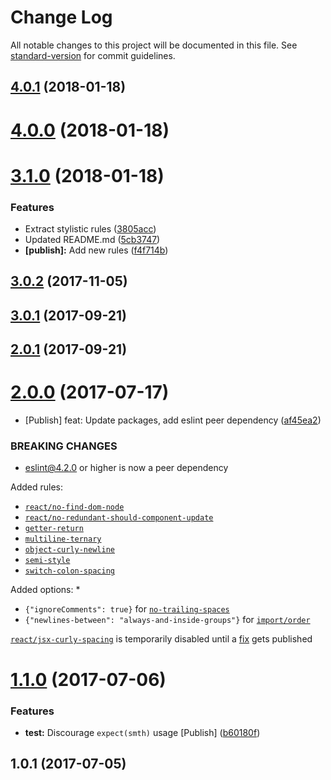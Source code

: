 # Change Log

All notable changes to this project will be documented in this file. See [standard-version](https://github.com/conventional-changelog/standard-version) for commit guidelines.

<a name="4.0.1"></a>
## [4.0.1](https://github.com/JetBrains/eslint-config/compare/v4.0.0...v4.0.1) (2018-01-18)



<a name="4.0.0"></a>
# [4.0.0](https://github.com/JetBrains/eslint-config/compare/v4.0.0-0...v4.0.0) (2018-01-18)



<a name="3.1.0"></a>
# [3.1.0](https://github.com/JetBrains/eslint-config/compare/v3.0.2...v3.1.0) (2018-01-18)


### Features

* Extract stylistic rules ([3805acc](https://github.com/JetBrains/eslint-config/commit/3805acc))
* Updated README.md ([5cb3747](https://github.com/JetBrains/eslint-config/commit/5cb3747))
* **[publish]:** Add new rules ([f4f714b](https://github.com/JetBrains/eslint-config/commit/f4f714b))



<a name="3.0.2"></a>
## [3.0.2](https://github.com/JetBrains/eslint-config/compare/v3.0.1...v3.0.2) (2017-11-05)



<a name="3.0.1"></a>
## [3.0.1](https://github.com/JetBrains/eslint-config/compare/v2.0.1...v3.0.1) (2017-09-21)



<a name="2.0.1"></a>
## [2.0.1](https://github.com/JetBrains/eslint-config/compare/v2.0.0...v2.0.1) (2017-09-21)



<a name="2.0.0"></a>
# [2.0.0](https://github.com/JetBrains/eslint-config/compare/v1.1.0...v2.0.0) (2017-07-17)


* [Publish] feat: Update packages, add eslint peer dependency ([af45ea2](https://github.com/JetBrains/eslint-config/commit/af45ea2))


### BREAKING CHANGES

* eslint@4.2.0 or higher is now a peer dependency

Added rules:
 * [`react/no-find-dom-node`](https://github.com/yannickcr/eslint-plugin-react/blob/master/docs/rules/no-find-dom-node.md)
 * [`react/no-redundant-should-component-update`](https://github.com/yannickcr/eslint-plugin-react/blob/master/docs/rules/no-redundant-should-component-update.md)
 * [`getter-return`](http://eslint.org/docs/rules/getter-return)
 * [`multiline-ternary`](http://eslint.org/docs/rules/multiline-ternary)
 * [`object-curly-newline`](http://eslint.org/docs/rules/object-curly-newline)
 * [`semi-style`](http://eslint.org/docs/rules/semi-style)
 * [`switch-colon-spacing`](http://eslint.org/docs/rules/switch-colon-spacing)

Added options:
 *
 * `{"ignoreComments": true}` for [`no-trailing-spaces`](http://eslint.org/docs/rules/no-trailing-spaces)
 * `{"newlines-between": "always-and-inside-groups"}` for [`import/order`](https://github.com/benmosher/eslint-plugin-import/blob/HEAD/docs/rules/order.md)

[`react/jsx-curly-spacing`](https://github.com/yannickcr/eslint-plugin-react/blob/master/docs/rules/jsx-curly-spacing.md) is temporarily disabled until a [fix](https://github.com/yannickcr/eslint-plugin-react/pull/1292) gets published



<a name="1.1.0"></a>
# [1.1.0](https://github.com/JetBrains/eslint-config/compare/v1.0.1...v1.1.0) (2017-07-06)


### Features

* **test:** Discourage `expect(smth)` usage [Publish] ([b60180f](https://github.com/JetBrains/eslint-config/commit/b60180f))



<a name="1.0.1"></a>
## 1.0.1 (2017-07-05)
